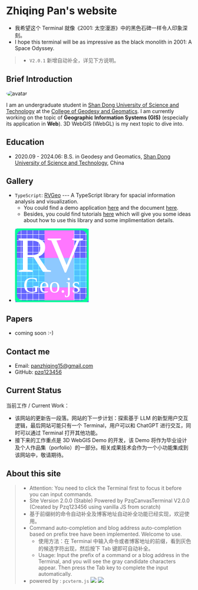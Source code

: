 # Zhiqing Pan's website

- 我希望这个 Terminal 就像《2001: 太空漫游》中的黑色石碑一样令人印象深刻。
- I hope this terminal will be as impressive as the black monolith in 2001: A Space Odyssey.

> - `V2.0.1` 新增自动补全，详见下方说明。
## Brief Introduction

<img src="https://avatars.githubusercontent.com/u/82391775?v=4" width="100" height="100" alt="avatar" style="margin-right: 10px; border-radius: 50%;">

I am an undergraduate student in [Shan Dong University of Science and Technology](https://en.sdust.edu.cn) at the [College of Geodesy and Geomatics](https://gc.sdust.edu.cn/). I am currently working on the topic of **Geographic Information Systems (GIS)** (especially its application in **Web**). 3D WebGIS (WebGL) is my next topic to dive into.

## Education
- 2020.09 - 2024.06: B.S. in Geodesy and Geomatics, [Shan Dong University of Science and Technology](https://en.sdust.edu.cn), China

## Gallery
* `TypeScript`: [RVGeo](https://github.com/pzq123456/RVGeo) --- A TypeScript library for spacial information analysis and visualization. 
  * You could find a demo application [here](https://pzq123456.github.io/RVGeo/dist/index.html) and the document [here](https://pzq123456.github.io/RVGeo/). 
  * Besides, you could find tutorials [here](https://pzq123456.github.io/RVGeo/tutorials/) which will give you some ideas about how to use this library and some implimentation details.
- ![](imgs/logo.svg)

## Papers
- coming soon :-)

## Contact me
- Email: panzhiqing15@gmail.com
- GitHub: [pzq123456](https://github.com/pzq123456)

## Current Status
当前工作 / Current Work：
- 该网站的更新告一段落。网站的下一步计划：探索基于 LLM 的新型用户交互逻辑，最后网站可能只有一个 Terminal，用户可以和 ChatGPT 进行交互，同时可以通过 Terminal 打开其他功能。
- 接下来的工作重点是 3D WebGIS Demo 的开发，该 Demo 将作为毕业设计及个人作品集（porfolio）的一部分。相关成果技术会作为一个小功能集成到该网站中，敬请期待。

## About this site
> - Attention: You need to click the Terminal first to focus it before you can input commands.
> - Site Version 2.0.0 (Stable) Powered by PzqCanvasTerminal V2.0.0 (Created by Pzq123456 using vanilla JS from scratch)
> - 基于前缀树的命令自动补全及博客地址自动补全功能已经实现，欢迎使用。
> - Command auto-completion and blog address auto-completion based on prefix tree have been implemented. Welcome to use.
>   - 使用方法：在 Terminal 中输入命令或者博客地址的前缀，看到灰色的候选字符出现，然后按下 Tab 键即可自动补全。
>   - Usage: Input the prefix of a command or a blog address in the Terminal, and you will see the gray candidate characters appear. Then press the Tab key to complete the input automatically.
> - powered by : `pcvterm.js`
  [![](https://img.shields.io/npm/v/rvgeo.svg?label=NPM&logo=npm&color=CB3837)](https://www.npmjs.com/package/pcvterm)
  [![](https://img.shields.io/npm/dm/rvgeo?label=Downloads&color=CB3837&logo=data%3Aimage%2Fpng%3Bbase64%2CiVBORw0KGgoAAAANSUhEUgAAABgAAAAYCAYAAADgdz34AAAABHNCSVQICAgIfAhkiAAAAAlwSFlzAAAAsQAAALEBxi1JjQAAABl0RVh0U29mdHdhcmUAd3d3Lmlua3NjYXBlLm9yZ5vuPBoAAAKoSURBVEiJ7ZZLTBNRFIb%2FedDS6UNKVQgZAkJTlJdACoZgGhKj0QSNwUVxIbrRhSaasCJh58atcaExkYXogoRISF2UxJVReYkWK6gTB9KK1bZjBQlMNcz0ujAlJe3QamSl%2F%2B7m3PP995w592aAbRaVy6bqanujycZeSa4TKlGXo2qvKIpStlw2FwOdjnG5zvFnS%2BuMAIDJoci3icHoLQB%2FxwAATDYWBSX5AADOwiZyzaNz3fin%2Bm%2FwDxhojSlTW19xgaXz9ACgqIpr05WkQOWb6dMNDVUHAUBJrP%2BY9S%2FcBpA2vpo3udHpeNx0sqiNrzExFEVQWm8Gq%2FtVsLysIPxeBgB8nFtVfZ7o2MspwZWJo9kiKSwf9Xujs9YSHfY4d2zAAYArYFHRbEEhr4ffK71VgsvHtDiMVmBlZUXRMeaRRd9qZ%2B0RmzXVAAASCsHA5XcLkWC8XQiFlrQ4W37kQCAQlhbXOwd7hVBCIZvg%2FlFpms6nnYFAILwVQ7OCpGKxWMRssIhRUT60r73QCACeawuSbyTWN%2FXkzYts%2BRtTVNfc9ojhOCtREsxaJHhRFMXxZMzvEz163V7H0%2Fuf%2BmhC6KBv7cbMjDCUCrLb7a3GorKbFEurqiwvvX7%2B7PAmp5YO93yPQEhXv5c4yivdmU7jbK0acLY57maKOcor3V39XtIjENLS4Z5PqyApmmHA6jkuE2R6XOjW6ARYPcfRTHrH0wxsNU5wFfarDcXFl7RgmZRnMO0urG3ewiChqgCQZ7HCdX2YB8D%2FjkGqiKqoaQbxr1%2BmPowO8Tv3HzCAYcDtKoEcDQGEgCviEZc%2Bg6hKVrj0aiL%2BfSk2mVynPhV0dVPLeZ3B2ApCkcoTZ4bnHw6cAoCy490Pgp57naBI1p%2BE9TV5bG5m8g4yvEvbop%2BZL%2FJtWVlNhAAAAABJRU5ErkJggg%3D%3D)](https://www.npmjs.com/package/pcvterm)